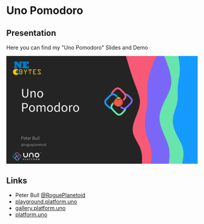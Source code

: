 # Uno Pomodoro

## Presentation

Here you can find my "Uno Pomodoro" Slides and Demo

[![Uno Pomodoro](Assets/uno-pomodoro.png)](Slides/uno-pomodoro.pdf)

## Links

* Peter Bull [@RoguePlanetoid](https://www.twitter.com/RoguePlanetoid)
* [playground.platform.uno](https://playground.platform.uno)
* [gallery.platform.uno](https://gallery.platform.uno)
* [platform.uno](https://platform.uno)
